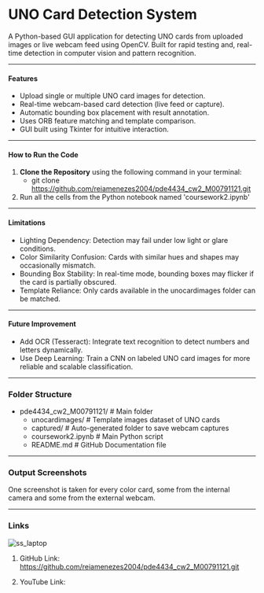 # UNO Card Detection System 

A Python-based GUI application for detecting UNO cards from uploaded images or live webcam feed using OpenCV. Built for rapid testing and, real-time detection in computer vision and pattern recognition.

---

#### Features

- Upload single or multiple UNO card images for detection.
- Real-time webcam-based card detection (live feed or capture).
- Automatic bounding box placement with result annotation.
- Uses ORB feature matching and template comparison.
- GUI built using Tkinter for intuitive interaction.

---

#### How to Run the Code

1. **Clone the Repository** using the following command in your terminal:
    - git clone https://github.com/reiamenezes2004/pde4434_cw2_M00791121.git
2. Run all the cells from the Python notebook named 'coursework2.ipynb'

---

#### Limitations
- Lighting Dependency: Detection may fail under low light or glare conditions.
- Color Similarity Confusion: Cards with similar hues and shapes may occasionally mismatch.
- Bounding Box Stability: In real-time mode, bounding boxes may flicker if the card is partially obscured.
- Template Reliance: Only cards available in the unocardimages folder can be matched.

---

#### Future Improvement
- Add OCR (Tesseract): Integrate text recognition to detect numbers and letters dynamically.
- Use Deep Learning: Train a CNN on labeled UNO card images for more reliable and scalable classification.

---
### Folder Structure
- pde4434_cw2_M00791121/       # Main folder
    - unocardimages/           # Template images dataset of UNO cards
    - captured/                # Auto-generated folder to save webcam captures
    - coursework2.ipynb        # Main Python script
    - README.md                # GitHub Documentation file

---

### Output Screenshots

One screenshot is taken for every color card, some from the internal camera and some from the external webcam.


---
### Links

![ss_laptop](https://github.com/user-attachments/assets/79f0cd72-90c0-4590-97d6-a67ce291dc9f)


1) GitHub Link:
https://github.com/reiamenezes2004/pde4434_cw2_M00791121.git

2) YouTube Link:


